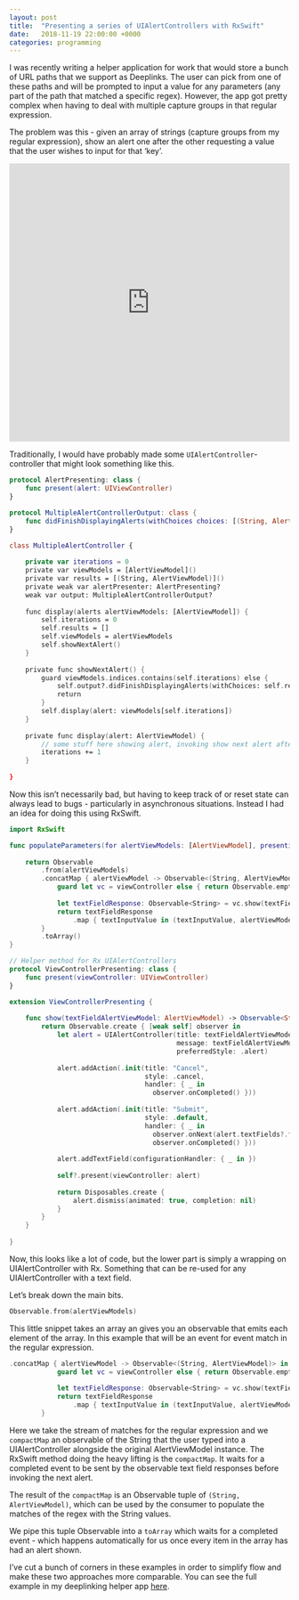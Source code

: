 ```yaml
---
layout: post
title:  "Presenting a series of UIAlertControllers with RxSwift"
date:   2018-11-19 22:00:00 +0000
categories: programming
---
```

I was recently writing a helper application for work that would store a bunch of URL paths that we support as Deeplinks. The user can pick from one of these paths and will be prompted to input a value for any parameters (any part of the path that matched a specific regex). However, the app got pretty complex when having to deal with multiple capture groups in that regular expression.

The problem was this - given an array of strings (capture groups from my regular expression), show an alert one after the other requesting a value that the user wishes to input for that ‘key’.

<iframe src="https://giphy.com/embed/9x2WYbCdexFTdWWjxB" width="100%" height="500" frameBorder="0" class="giphy-embed" allowFullScreen style="pointer-events: none;"></iframe>

Traditionally, I would have probably made some `UIAlertController`-controller that might look something like this.

```swift
protocol AlertPresenting: class {
    func present(alert: UIViewController)
}

protocol MultipleAlertControllerOutput: class {
    func didFinishDisplayingAlerts(withChoices choices: [(String, AlertViewModel)])
}

class MultipleAlertController {
    
    private var iterations = 0
    private var viewModels = [AlertViewModel]()
    private var results = [(String, AlertViewModel)]()
    private weak var alertPresenter: AlertPresenting?
    weak var output: MultipleAlertControllerOutput?
    
    func display(alerts alertViewModels: [AlertViewModel]) {
        self.iterations = 0
        self.results = []
        self.viewModels = alertViewModels
        self.showNextAlert()
    }
    
    private func showNextAlert() {
        guard viewModels.indices.contains(self.iterations) else {
            self.output?.didFinishDisplayingAlerts(withChoices: self.results)
            return
        }
        self.display(alert: viewModels[self.iterations])
    }
    
    private func display(alert: AlertViewModel) {
        // some stuff here showing alert, invoking show next alert after completion
        iterations += 1
    }
    
}
```

Now this isn’t necessarily bad, but having to keep track of or reset state can always lead to bugs - particularly in asynchronous situations. Instead I had an idea for doing this using RxSwift.

```swift
import RxSwift

func populateParameters(for alertViewModels: [AlertViewModel], presentingAlertFrom viewController: ViewControllerPresenting?) -> Observable<[RegexReplacement]> {
    
    return Observable
        .from(alertViewModels)
        .concatMap { alertViewModel -> Observable<(String, AlertViewModel)> in
            guard let vc = viewController else { return Observable.empty() }
            
            let textFieldResponse: Observable<String> = vc.show(textFieldAlertViewModel: alertViewModel)
            return textFieldResponse
                .map { textInputValue in (textInputValue, alertViewModel) }
        }
        .toArray()
}
```

```swift
// Helper method for Rx UIAlertControllers
protocol ViewControllerPresenting: class {
    func present(viewController: UIViewController)
}

extension ViewControllerPresenting {
    
    func show(textFieldAlertViewModel: AlertViewModel) -> Observable<String> {
        return Observable.create { [weak self] observer in
            let alert = UIAlertController(title: textFieldAlertViewModel.title,
                                          message: textFieldAlertViewModel.message,
                                          preferredStyle: .alert)
            
            alert.addAction(.init(title: "Cancel",
                                  style: .cancel,
                                  handler: { _ in
                                    observer.onCompleted() }))
            
            alert.addAction(.init(title: "Submit",
                                  style: .default,
                                  handler: { _ in
                                    observer.onNext(alert.textFields?.first?.text ?? "")
                                    observer.onCompleted() }))
            
            alert.addTextField(configurationHandler: { _ in })
            
            self?.present(viewController: alert)
            
            return Disposables.create {
                alert.dismiss(animated: true, completion: nil)
            }
        }
    }
    
}
```

Now, this looks like a lot of code, but the lower part is simply a wrapping on UIAlertController with Rx. Something that can be re-used for any UIAlertController with a text field.

Let’s break down the main bits. 

```swift
Observable.from(alertViewModels)
```
This little snippet takes an array an gives you an observable that emits each element of the array. In this example that will be an event for event match in the regular expression.

```swift
.concatMap { alertViewModel -> Observable<(String, AlertViewModel)> in
            guard let vc = viewController else { return Observable.empty() }
            
            let textFieldResponse: Observable<String> = vc.show(textFieldAlertViewModel: alertViewModel)
            return textFieldResponse
                .map { textInputValue in (textInputValue, alertViewModel) }
        }

```

Here we take the stream of matches for the regular expression and we `compactMap` an observable of the String that the user typed into a UIAlertController alongside the original AlertViewModel instance. The RxSwift method doing the heavy lifting is the `compactMap`. It waits for a completed event to be sent by the observable text field responses before invoking the next alert. 

The result of the `compactMap` is an Observable tuple of `(String, AlertViewModel)`, which can be used by the consumer to populate the matches of the regex with the String values.

We pipe this tuple Observable into a `toArray` which waits for a completed event - which happens automatically for us once every item in the array has had an alert shown.

I’ve cut a bunch of corners in these examples in order to simplify flow and make these two approaches more comparable. You can see the full example in my deeplinking helper app [here](https://github.com/rorydbain/hyrulelink).